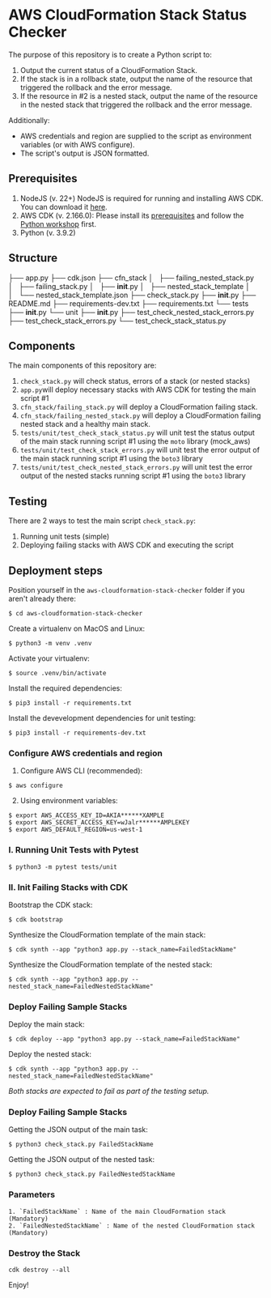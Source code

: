 # AWS CloudFormation Stack Status Checker 

The purpose of this repository is to create a Python script to:

1. Output the current status of a CloudFormation Stack.
2. If the stack is in a rollback state, output the name of the resource that triggered the rollback and the error message.
3. If the resource in #2 is a nested stack, output the name of the resource in the nested stack that triggered the rollback and the error message.

Additionally:
- AWS credentials and region are supplied to the script as environment variables (or with AWS configure).
- The script's output is JSON formatted.


## Prerequisites

1. NodeJS (v. 22+) NodeJS is required for running and installing AWS CDK. You can download it [here](https://nodejs.org/en/download/).
2. AWS CDK (v. 2.166.0): Please install its [prerequisites](https://cdkworkshop.com/15-prerequisites.html) and follow the  [Python workshop](https://cdkworkshop.com/30-python.html) first.
3. Python (v. 3.9.2) 

## Structure 

├── app.py
├── cdk.json
├── cfn_stack
│   ├── failing_nested_stack.py
│   ├── failing_stack.py
│   ├── __init__.py
│   ├── nested_stack_template
│   │   └── nested_stack_template.json
├── check_stack.py
├── __init__.py
├── README.md
├── requirements-dev.txt
├── requirements.txt
└── tests
    ├── __init__.py
    └── unit
        ├── __init__.py
        ├── test_check_nested_stack_errors.py
        ├── test_check_stack_errors.py
        └── test_check_stack_status.py


## Components 

The main components of this repository are:

1. `check_stack.py` will check status, errors of a stack (or nested stacks) 
2. `app.py`will deploy necessary stacks with AWS CDK for testing the main script #1
3. `cfn_stack/failing_stack.py` will deploy a CloudFormation failing stack.
4. `cfn_stack/failing_nested_stack.py` will deploy a CloudFormation failing nested stack and a healthy main stack.
5. `tests/unit/test_check_stack_status.py` will unit test the status output of the main stack running script #1 using the `moto` library (mock_aws)
6. `tests/unit/test_check_stack_errors.py` will unit test the error output of the main stack running script #1 using the `boto3` library 
7. `tests/unit/test_check_nested_stack_errors.py` will unit test the error output of the nested stacks running script #1 using the `boto3` library 

## Testing 

There are 2 ways to test the main script `check_stack.py`:

1. Running unit tests (simple)
2. Deploying failing stacks with AWS CDK and executing the script

## Deployment steps

Position yourself in the `aws-cloudformation-stack-checker` folder if you aren't already there:

```
$ cd aws-cloudformation-stack-checker
```

Create a virtualenv on MacOS and Linux:

```
$ python3 -m venv .venv
```

Activate your virtualenv:

```
$ source .venv/bin/activate
```

Install the required dependencies:

```
$ pip3 install -r requirements.txt
```

Install the devevelopment dependencies for unit testing:

```
$ pip3 install -r requirements-dev.txt
```

### Configure AWS credentials and region

1. Configure AWS CLI (recommended):

```
$ aws configure
```

2. Using environment variables: 

```
$ export AWS_ACCESS_KEY_ID=AKIA******XAMPLE
$ export AWS_SECRET_ACCESS_KEY=wJalr******AMPLEKEY
$ export AWS_DEFAULT_REGION=us-west-1
```

### I. Running Unit Tests with Pytest 

```
$ python3 -m pytest tests/unit
```

### II. Init Failing Stacks with CDK

Bootstrap the CDK stack:

```
$ cdk bootstrap 
```

Synthesize the CloudFormation template of the main stack:

```
$ cdk synth --app "python3 app.py --stack_name=FailedStackName"
```

Synthesize the CloudFormation template of the nested stack:

```
$ cdk synth --app "python3 app.py --nested_stack_name=FailedNestedStackName"
```

### Deploy Failing Sample Stacks


Deploy the main stack:

```
$ cdk deploy --app "python3 app.py --stack_name=FailedStackName"
```

Deploy the nested stack:

```
$ cdk synth --app "python3 app.py --nested_stack_name=FailedNestedStackName"
```

*Both stacks are expected to fail as part of the testing setup.*


### Deploy Failing Sample Stacks

Getting the JSON output of the main task:

```
$ python3 check_stack.py FailedStackName
```

Getting the JSON output of the nested task:

```
$ python3 check_stack.py FailedNestedStackName
```


### Parameters 

```
1. `FailedStackName` : Name of the main CloudFormation stack (Mandatory)
2. `FailedNestedStackName` : Name of the nested CloudFormation stack (Mandatory)
```


### Destroy the Stack

```
cdk destroy --all
```

Enjoy!



